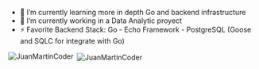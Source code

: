 
<!--
**JuanMartinCoder/JuanMartinCoder** is a ✨ _special_ ✨ repository because its `README.md` (this file) appears on your GitHub profile.

Here are some ideas to get you started:

- 🔭 I’m currently working on ...

- 👯 I’m looking to collaborate on ...
- 🤔 I’m looking for help with ...
- 💬 Ask me about ...
- 📫 How to reach me: ...
- 😄 Pronouns: ...
- ⚡ Fun fact: ...
-->

- 🌱 I’m currently learning more in depth Go and backend infrastructure
- 🔭 I’m currently working in a Data Analytic proyect
- ⚡ Favorite Backend Stack: Go - Echo Framework - PostgreSQL (Goose and SQLC for integrate with Go) 


<p><img align="left" src="https://github-readme-stats.vercel.app/api/top-langs?username=JuanMartinCoder&show_icons=true&locale=es&layout=compact" alt="JuanMartinCoder" /></p>

<p>&nbsp;<img align="center" src="https://github-readme-stats.vercel.app/api?username=JuanMartinCoder&show_icons=true" alt="JuanMartinCoder" /></p>

